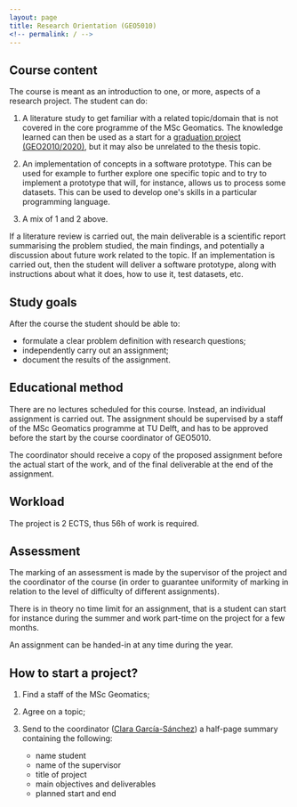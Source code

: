 ```yaml
---
layout: page
title: Research Orientation (GEO5010)
<!-- permalink: / -->
---
```




## Course content

The course is meant as an introduction to one, or more, aspects of a research project. The student can do:

  1. A literature study to get familiar with a related topic/domain that is not covered in the core programme of the MSc Geomatics. The knowledge learned can then be used as a start for a [graduation project (GEO2010/2020)](https://tudelftgeomatics.github.io/thesis/), but it may also be unrelated to the thesis topic.

  2. An implementation of concepts in a software prototype. This can be used for example to further explore one specific topic and to try to implement a prototype that will, for instance, allows us to process some datasets. This can be used to develop one's skills in a particular programming language.

  3. A mix of 1 and 2 above.

If a literature review is carried out, the main deliverable is a scientific report summarising the problem studied, the main findings, and potentially a discussion about future work related to the topic. If an implementation is carried out, then the student will deliver a software prototype, along with instructions about what it does, how to use it, test datasets, etc.

## Study goals

After the course the student should be able to:
 - formulate a clear problem definition with research questions;
 - independently carry out an assignment;
 - document the results of the assignment.

## Educational method

There are no lectures scheduled for this course. Instead, an individual assignment is carried out. The assignment should be supervised by a staff of the MSc Geomatics programme at TU Delft, and has to be approved before the start by the course coordinator of GEO5010.

The coordinator should receive a copy of the proposed assignment before the actual start of the work, and of the final deliverable at the end of the assignment.

## Workload

The project is 2 ECTS, thus 56h of work is required. 

## Assessment

The marking of an assessment is made by the supervisor of the project and the coordinator of the course (in order to guarantee uniformity of marking in relation to the level of difficulty of different assignments).

There is in theory no time limit for an assignment, that is a student can start for instance during the summer and work part-time on the project for a few months.

An assignment can be handed-in at any time during the year.


## How to start a project?

  1. Find a staff of the MSc Geomatics;
  1. Agree on a topic;
  1. Send to the coordinator ([Clara García-Sánchez](mailto:c.garcia-sanchez@tudelft.nl)) a half-page summary containing the following:

     - name student
     - name of the supervisor
     - title of project
     - main objectives and deliverables
     - planned start and end